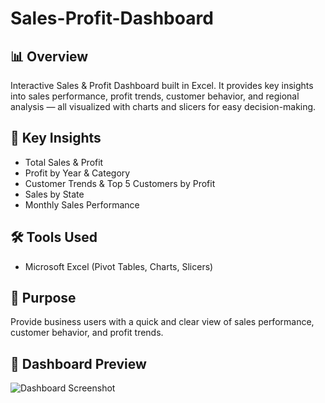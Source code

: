 # Sales-Profit-Dashboard
## 📊 Overview
Interactive Sales & Profit Dashboard built in Excel. It provides key insights into sales performance, profit trends, customer behavior, and regional analysis — all visualized with charts and slicers for easy decision-making.

## 🚀 Key Insights
- Total Sales & Profit
- Profit by Year & Category
- Customer Trends & Top 5 Customers by Profit
- Sales by State
- Monthly Sales Performance

## 🛠 Tools Used
- Microsoft Excel (Pivot Tables, Charts, Slicers)

## 🎯 Purpose
Provide business users with a quick and clear view of sales performance, customer behavior, and profit trends.

## 📸 Dashboard Preview
![Dashboard Screenshot](Sales&Profit.png)
